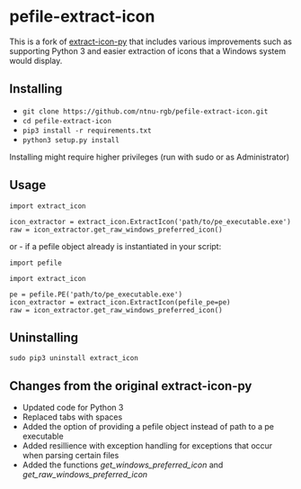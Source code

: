 # pefile-extract-icon #
This is a fork of [extract-icon-py](https://github.com/firodj/extract-icon-py/) that includes various improvements such as supporting Python 3 and easier extraction of icons that a Windows system would display.

## Installing ##
* ``git clone https://github.com/ntnu-rgb/pefile-extract-icon.git``
* ``cd pefile-extract-icon``
* ``pip3 install -r requirements.txt``
* ``python3 setup.py install``

Installing might require higher privileges (run with sudo or as Administrator)

## Usage ##
```
import extract_icon

icon_extractor = extract_icon.ExtractIcon('path/to/pe_executable.exe')
raw = icon_extractor.get_raw_windows_preferred_icon()
```
or - if a pefile object already is instantiated in your script:
```
import pefile

import extract_icon

pe = pefile.PE('path/to/pe_executable.exe')
icon_extractor = extract_icon.ExtractIcon(pefile_pe=pe)
raw = icon_extractor.get_raw_windows_preferred_icon()
```

## Uninstalling ##
``sudo pip3 uninstall extract_icon``

## Changes from the original extract-icon-py ##
* Updated code for Python 3
* Replaced tabs with spaces
* Added the option of providing a pefile object instead of path to a pe executable
* Added resillience with exception handling for exceptions that occur when parsing certain files
* Added the functions _get_windows_preferred_icon_ and _get_raw_windows_preferred_icon_
